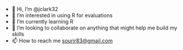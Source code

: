 - 👋 Hi, I’m @jclark32
- 👀 I’m interested in using R for evaluations
- 🌱 I’m currently learning R
- 💞️ I’m looking to collaborate on anything that might help me build my skills
- 📫 How to reach me sourir83@gmail.com

<!---
jclark32/jclark32 is a ✨ special ✨ repository because its `README.md` (this file) appears on your GitHub profile.
You can click the Preview link to take a look at your changes.
--->
